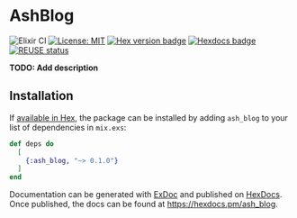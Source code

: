 <!--
SPDX-FileCopyrightText: 2020 Zach Daniel

SPDX-License-Identifier: MIT
-->

# AshBlog

![Elixir CI](https://github.com/ash-project/ash_blog/workflows/CI/badge.svg)
[![License: MIT](https://img.shields.io/badge/License-MIT-yellow.svg)](https://opensource.org/licenses/MIT)
[![Hex version badge](https://img.shields.io/hexpm/v/ash_blog.svg)](https://hex.pm/packages/ash_blog)
[![Hexdocs badge](https://img.shields.io/badge/docs-hexdocs-purple)](https://hexdocs.pm/ash_blog)
[![REUSE status](https://api.reuse.software/badge/github.com/ash-project/ash_blog)](https://api.reuse.software/info/github.com/ash-project/ash_blog)

**TODO: Add description**

## Installation

If [available in Hex](https://hex.pm/docs/publish), the package can be installed
by adding `ash_blog` to your list of dependencies in `mix.exs`:

```elixir
def deps do
  [
    {:ash_blog, "~> 0.1.0"}
  ]
end
```

Documentation can be generated with [ExDoc](https://github.com/elixir-lang/ex_doc)
and published on [HexDocs](https://hexdocs.pm). Once published, the docs can
be found at <https://hexdocs.pm/ash_blog>.

